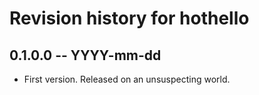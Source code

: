 # Revision history for hothello

## 0.1.0.0  -- YYYY-mm-dd

* First version. Released on an unsuspecting world.
